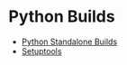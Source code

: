 # Python Builds

- [Python Standalone Builds](https://gregoryszorc.com/docs/python-build-standalone/main/)
- [Setuptools](https://setuptools.pypa.io/en/latest/index.html)
